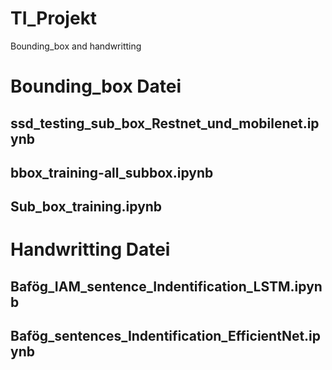 # TI_Projekt
Bounding_box and handwritting

# Bounding_box Datei
## ssd_testing_sub_box_Restnet_und_mobilenet.ipynb


## bbox_training-all_subbox.ipynb


## Sub_box_training.ipynb

# Handwritting Datei 
## Bafög_IAM_sentence_Indentification_LSTM.ipynb


## Bafög_sentences_Indentification_EfficientNet.ipynb

